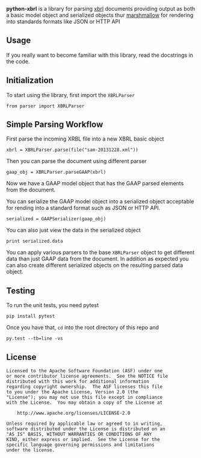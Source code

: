 **python-xbrl** is a library for parsing [xbrl](http://www.xbrl.org/Specification/XBRL-2.1/REC-2003-12-31/XBRL-2.1-REC-2003-12-31+corrected-errata-2013-02-20.html) documents providing output as both a basic model object and serialized objects
thur [marshmallow](http://marshmallow.readthedocs.org/en/latest/) for rendering into standards formats like JSON or HTTP API

Usage
-----

If you really want to become familiar with this library, read
the docstrings in the code.

Initialization
--------------

To start using the library, first import the `XBRLParser`

    from parser import XBRLParser

Simple Parsing Workflow
-----------------------

First parse the incoming XRBL file into a new XBRL basic object

    xbrl = XBRLParser.parse(file("sam-20131228.xml"))
    
Then you can parse the document using different parser

    gaap_obj = XBRLParser.parseGAAP(xbrl)
    
Now we have a GAAP model object that has the GAAP parsed elements from the document.

You can serialize the GAAP model object into a serialized object acceptable for rending into a standard format such as JSON or HTTP API.

    serialized = GAAPSerializer(gaap_obj)
    
You can also just view the data in the serialized object

    print serialized.data
    
You can apply various parsers to the base `XBRLParser` object to get different data than just GAAP data from the document. In addition as expected you can also create different serialized objects on the resulting parsed data object. 

Testing
-------

To run the unit tests, you need pytest

    pip install pytest

Once you have that, `cd` into the root directory of this repo and

    py.test --tb=line -vs

License
-------

    Licensed to the Apache Software Foundation (ASF) under one
    or more contributor license agreements.  See the NOTICE file
    distributed with this work for additional information
    regarding copyright ownership.  The ASF licenses this file
    to you under the Apache License, Version 2.0 (the
    "License"); you may not use this file except in compliance
    with the License.  You may obtain a copy of the License at

        http://www.apache.org/licenses/LICENSE-2.0

    Unless required by applicable law or agreed to in writing,
    software distributed under the License is distributed on an
    "AS IS" BASIS, WITHOUT WARRANTIES OR CONDITIONS OF ANY
    KIND, either express or implied.  See the License for the
    specific language governing permissions and limitations
    under the license.
